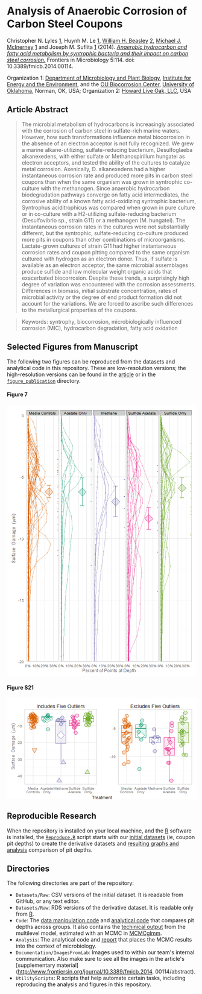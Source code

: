 Analysis of Anaerobic Corrosion of Carbon Steel Coupons
=========================

Christopher N. Lyles [1](http://biocorrosioncenter.ou.edu/), 
Huynh M. Le [1](http://biocorrosioncenter.ou.edu/), 
[William H. Beasley](http://scholar.google.com/citations?user=ffsJTC0AAAAJ&hl=en) [2](http://howardliveoak.com/), 
[Michael J. McInerney](http://scholar.google.com/citations?user=M13EdqIAAAAJ&hl=en&oi=sra) [1](http://biocorrosioncenter.ou.edu/) and
Joseph M. Suflita [1](http://biocorrosioncenter.ou.edu/) 
(2014). *[Anaerobic hydrocarbon and fatty acid metabolism by syntrophic bacteria and their impact on carbon steel corrosion.](http://journal.frontiersin.org/Journal/10.3389/fmicb.2014.00114/)* Frontiers in Microbiology 5:114. doi: 10.3389/fmicb.2014.00114.

Organization 1: [Department of Microbiology and Plant Biology](http://mpbio.ou.edu/), [Institute for Energy and the Environment](http://vpr-norman.ou.edu/centers-institutes/list/ou-institute-energy-and-environment), and the [OU Biocorrosion Center](http://biocorrosioncenter.ou.edu/), [University of Oklahoma](http://www.ou.edu/), Norman, OK, USA; Organization 2: [Howard Live Oak, LLC](http://howardliveoak.com/), USA

## Article Abstract
> The microbial metabolism of hydrocarbons is increasingly associated with the corrosion of carbon steel in sulfate-rich marine waters. However, how such transformations influence metal biocorrosion in the absence of an electron acceptor is not fully recognized. We grew a marine alkane-utilizing, sulfate-reducing bacterium, Desulfoglaeba alkanexedens, with either sulfate or Methanospirillum hungatei as electron acceptors, and tested the ability of the cultures to catalyze metal corrosion. Axenically, D. alkanexedens had a higher instantaneous corrosion rate and produced more pits in carbon steel coupons than when the same organism was grown in syntrophic co-culture with the methanogen. Since anaerobic hydrocarbon biodegradation pathways converge on fatty acid intermediates, the corrosive ability of a known fatty acid-oxidizing syntrophic bacterium, Syntrophus aciditrophicus was compared when grown in pure culture or in co-culture with a H2-utilizing sulfate-reducing bacterium (Desulfovibrio sp., strain G11) or a methanogen (M. hungatei). The instantaneous corrosion rates in the cultures were not substantially different, but the syntrophic, sulfate-reducing co-culture produced more pits in coupons than other combinations of microorganisms. Lactate-grown cultures of strain G11 had higher instantaneous corrosion rates and coupon pitting compared to the same organism cultured with hydrogen as an electron donor. Thus, if sulfate is available as an electron acceptor, the same microbial assemblages produce sulfide and low molecular weight organic acids that exacerbated biocorrosion. Despite these trends, a surprisingly high degree of variation was encountered with the corrosion assessments. Differences in biomass, initial substrate concentration, rates of microbial activity or the degree of end product formation did not account for the variations. We are forced to ascribe such differences to the metallurgical properties of the coupons.

> Keywords: syntrophy, biocorrosion, microbiologically influenced corrosion (MIC), hydrocarbon degradation, fatty acid oxidation

## Selected Figures from Manuscript
The following two figures can be reproduced from the datasets and analytical code in this repository. These are low-resolution versions; the high-resolution versions can be found in the [article](http://journal.frontiersin.org/Journal/10.3389/fmicb.2014.00114/abstract#sthash.blZy7pCT.dpuf) or in the [`figure_publication`](./Analysis/figure_publication) directory.

#### Figure 7

<img src="./Analysis/figure_raw/HistogramOverlay2.png" alt="Figure7" style="width: 600px;"/>

#### Figure S21

<img src="./Analysis/figure_raw/CouponSummaryBoxplot.png" alt="Figure S21" style="width: 600px;"/>

## Reproducible Research
When the repository is installed on your local machine, and the [R](http://cran.rstudio.com/) software is installed, the [`Reproduce.R`](./UtilityScripts/Reproduce.R) script starts with our [initial datasets](./Data/Raw/CouponPitDepth.csv) (ie, coupon pit depths) to create the derivative datasets and [resulting graphs and analysis](./Analysis/CouponDepth.html) comparison of pit depths.

## Directories
The following directories are part of the repository:
 * `Datasets/Raw`: CSV versions of the initial dataset.  It is readable from GitHub, or any text editor.
 * `Datasets/Raw`: RDS versions of the derivative dataset.  It is readable only from [R](http://cran.rstudio.com/).
 * `Code`: The [data manipulation code](./Code/AugmentData.R) and [analytical code](./Code/EstimateMlmMcmc/EstimateMlmMcmc.R) that compares pit depths across groups.  It also contains the [techinical output](/Code/EstimateMlmMcmc/EstimateMlmMcmc.html) from the multilevel model, estimated with an MCMC in [MCMCglmm](http://cran.r-project.org/web/packages/MCMCglmm/index.html).
 * `Analysis`: The analytical code and [report](/Analysis/CouponDepth.html) that places the MCMC results into the context of microbiology.
 * `Documentation/ImagesFromLab`: Images used to within our team's internal communication.  Also make sure to see all the images in the article's [supplementary material](http://www.frontiersin.org/journal/10.3389/fmicb.2014.
00114/abstract).
 * `UtilityScripts`: R scripts that help automate certain tasks, including reproducing the analysis and figures in this repository.

